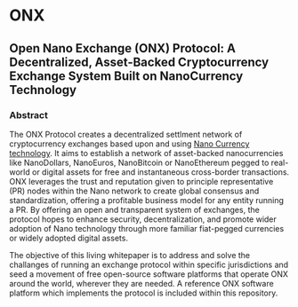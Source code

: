 # ONX
## Open Nano Exchange (ONX) Protocol: A Decentralized, Asset-Backed Cryptocurrency Exchange System Built on NanoCurrency Technology

### Abstract

The ONX Protocol creates a decentralized settlment network of cryptocurrency exchanges based upon and using [Nano Currency technology](nano.org). It aims to establish a network of asset-backed nanocurrencies like NanoDollars, NanoEuros, NanoBitcoin or NanoEthereum pegged to real-world or digital assets for free and instantaneous cross-border transactions. ONX leverages the trust and reputation given to principle representative (PR) nodes within the Nano network to create global consensus and standardization, offering a profitable business model for any entity running a PR. By offering an open and transparent system of exchanges, the protocol hopes to enhance security, decentralization, and promote wider adoption of Nano technology through more familiar fiat-pegged currencies or widely adopted digital assets. 

The objective of this living whitepaper is to address and solve the challanges of running an exchange protocol within specific jurisdictions and seed a movement of free open-source software platforms that operate ONX around the world, wherever they are needed. A reference ONX software platform which implements the protocol is included within this repository.
